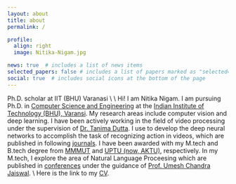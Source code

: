 ```yaml
---
layout: about
title: about
permalink: /

profile:
  align: right
  image: Nitika-Nigam.jpg

news: true  # includes a list of news items
selected_papers: false # includes a list of papers marked as "selected={false}"
social: true  # includes social icons at the bottom of the page
---
```

Ph.D. scholar at IIT (BHU) Varanasi
\\
\\
Hi! I am Nitika Nigam.  I am pursuing Ph.D. in [Computer Science and Engineering](https://www.iitbhu.ac.in/dept/cse) at the [Indian Institute of Technology (BHU), Varansi](https://www.iitbhu.ac.in/). My research areas include computer vision and deep learning. I have been actively working in the field of video processing under the supervision of [Dr. Tanima Dutta](https://sites.google.com/site/drtanimadutta/). I use to develop the deep neural networks to accomplish the task of recognizing action in videos, which are published in following [journals](./publications). I have been awarded with my M.tech and B.tech degree from [MMMUT](http://www.mmmut.ac.in/) and [UPTU (now, AKTU)](https://aktu.ac.in/), respectively. In my M.tech, I explore the area of Natural Language Proceesing which are published in [conferences](./publications) under the guidance of [Prof. Umesh Chandra Jaiswal](http://www.mmmut.ac.in/view?ab=9).
\\
Here is the link to my [CV](https://drive.google.com/file/d/1LjafRhfC1lFDyyjZVlTrXYvnc3Vm13Ej/view?usp=sharing).
